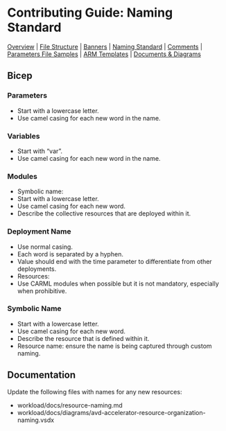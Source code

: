 # Contributing Guide: Naming Standard

[Overview](../../../CONTRIBUTING.md) | [File Structure](fileStructure.md) | [Banners](contributing/banners.md) | [Naming Standard](namingStandard.md) | [Comments](comments.md) | [Parameters File Samples](parametersFileSamples.md) | [ARM Templates](armTemplates.md) | [Documents & Diagrams](documentsDiagrams.md)

## Bicep

### Parameters

- Start with a lowercase letter.
- Use camel casing for each new word in the name.

### Variables

- Start with “var”.
- Use camel casing for each new word in the name.

### Modules

- Symbolic name:
- Start with a lowercase letter.
- Use camel casing for each new word.
- Describe the collective resources that are deployed within it.

### Deployment Name

- Use normal casing.
- Each word is separated by a hyphen.
- Value should end with the time parameter to differentiate from other deployments.
- Resources:
- Use CARML modules when possible but it is not mandatory, especially when prohibitive.

### Symbolic Name

- Start with a lowercase letter.
- Use camel casing for each new word.
- Describe the resource that is defined within it.
- Resource name: ensure the name is being captured through custom naming.

## Documentation

Update the following files with names for any new resources:

- workload/docs/resource-naming.md
- workload/docs/diagrams/avd-accelerator-resource-organization-naming.vsdx
